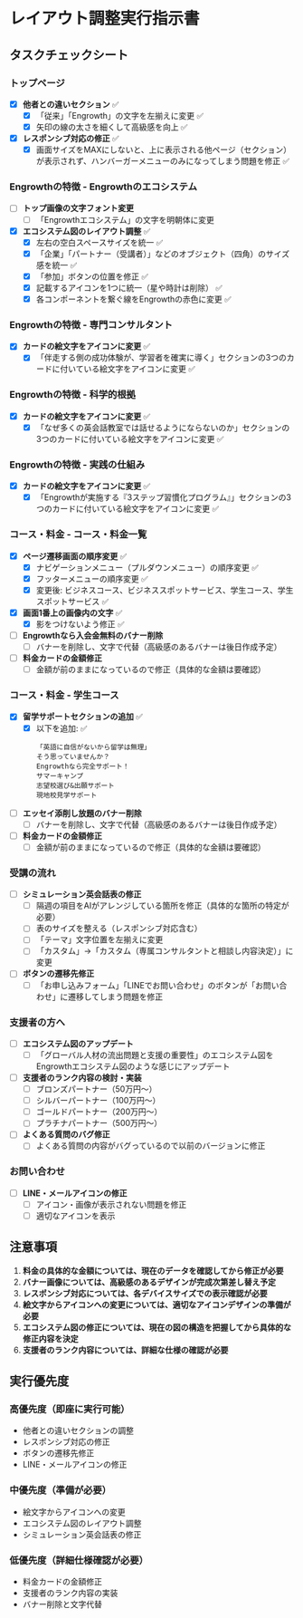 # レイアウト調整実行指示書

## タスクチェックシート

### トップページ
- [x] **他者との違いセクション** ✅
  - [x] 「従来」「Engrowth」の文字を左揃えに変更 ✅
  - [x] 矢印の線の太さを細くして高級感を向上 ✅
- [x] **レスポンシブ対応の修正** ✅
  - [x] 画面サイズをMAXにしないと、上に表示される他ページ（セクション）が表示されず、ハンバーガーメニューのみになってしまう問題を修正 ✅

### Engrowthの特徴 - Engrowthのエコシステム
- [ ] **トップ画像の文字フォント変更**
  - [ ] 「Engrowthエコシステム」の文字を明朝体に変更
- [x] **エコシステム図のレイアウト調整** ✅
  - [x] 左右の空白スペースサイズを統一 ✅
  - [x] 「企業」「パートナー（受講者）」などのオブジェクト（四角）のサイズ感を統一 ✅
  - [x] 「参加」ボタンの位置を修正 ✅
  - [x] 記載するアイコンを1つに統一（星や時計は削除） ✅
  - [x] 各コンポーネントを繋ぐ線をEngrowthの赤色に変更 ✅

### Engrowthの特徴 - 専門コンサルタント
- [x] **カードの絵文字をアイコンに変更** ✅
  - [x] 「伴走する側の成功体験が、学習者を確実に導く」セクションの3つのカードに付いている絵文字をアイコンに変更 ✅

### Engrowthの特徴 - 科学的根拠
- [x] **カードの絵文字をアイコンに変更** ✅
  - [x] 「なぜ多くの英会話教室では話せるようにならないのか」セクションの3つのカードに付いている絵文字をアイコンに変更 ✅

### Engrowthの特徴 - 実践の仕組み
- [x] **カードの絵文字をアイコンに変更** ✅
  - [x] 「Engrowthが実施する『3ステップ習慣化プログラム』」セクションの3つのカードに付いている絵文字をアイコンに変更 ✅

### コース・料金 - コース・料金一覧
- [x] **ページ遷移画面の順序変更** ✅
  - [x] ナビゲーションメニュー（プルダウンメニュー）の順序変更 ✅
  - [x] フッターメニューの順序変更 ✅
  - [x] 変更後: ビジネスコース、ビジネススポットサービス、学生コース、学生スポットサービス ✅
- [x] **画面1番上の画像内の文字** ✅
  - [x] 影をつけないよう修正 ✅
- [ ] **Engrowthなら入会金無料のバナー削除**
  - [ ] バナーを削除し、文字で代替（高級感のあるバナーは後日作成予定）
- [ ] **料金カードの金額修正**
  - [ ] 金額が前のままになっているので修正（具体的な金額は要確認）

### コース・料金 - 学生コース
- [x] **留学サポートセクションの追加** ✅
  - [x] 以下を追加: ✅
    ```
    「英語に自信がないから留学は無理」
    そう思っていませんか？
    Engrowthなら完全サポート！
    サマーキャンプ
    志望校選び&出願サポート
    現地校見学サポート
    ```
- [ ] **エッセイ添削し放題のバナー削除**
  - [ ] バナーを削除し、文字で代替（高級感のあるバナーは後日作成予定）
- [ ] **料金カードの金額修正**
  - [ ] 金額が前のままになっているので修正（具体的な金額は要確認）

### 受講の流れ
- [ ] **シミュレーション英会話表の修正**
  - [ ] 隔週の項目をAIがアレンジしている箇所を修正（具体的な箇所の特定が必要）
  - [ ] 表のサイズを整える（レスポンシブ対応含む）
  - [ ] 「テーマ」文字位置を左揃えに変更
  - [ ] 「カスタム」→「カスタム（専属コンサルタントと相談し内容決定）」に変更
- [ ] **ボタンの遷移先修正**
  - [ ] 「お申し込みフォーム」「LINEでお問い合わせ」のボタンが「お問い合わせ」に遷移してしまう問題を修正

### 支援者の方へ
- [ ] **エコシステム図のアップデート**
  - [ ] 「グローバル人材の流出問題と支援の重要性」のエコシステム図をEngrowthエコシステム図のような感じにアップデート
- [ ] **支援者のランク内容の検討・実装**
  - [ ] ブロンズパートナー（50万円〜）
  - [ ] シルバーパートナー（100万円〜）
  - [ ] ゴールドパートナー（200万円〜）
  - [ ] プラチナパートナー（500万円〜）
- [ ] **よくある質問のバグ修正**
  - [ ] よくある質問の内容がバグっているので以前のバージョンに修正

### お問い合わせ
- [ ] **LINE・メールアイコンの修正**
  - [ ] アイコン・画像が表示されない問題を修正
  - [ ] 適切なアイコンを表示

## 注意事項

1. **料金の具体的な金額については、現在のデータを確認してから修正が必要**
2. **バナー画像については、高級感のあるデザインが完成次第差し替え予定**
3. **レスポンシブ対応については、各デバイスサイズでの表示確認が必要**
4. **絵文字からアイコンへの変更については、適切なアイコンデザインの準備が必要**
5. **エコシステム図の修正については、現在の図の構造を把握してから具体的な修正内容を決定**
6. **支援者のランク内容については、詳細な仕様の確認が必要**

## 実行優先度

### 高優先度（即座に実行可能）
- 他者との違いセクションの調整
- レスポンシブ対応の修正
- ボタンの遷移先修正
- LINE・メールアイコンの修正

### 中優先度（準備が必要）
- 絵文字からアイコンへの変更
- エコシステム図のレイアウト調整
- シミュレーション英会話表の修正

### 低優先度（詳細仕様確認が必要）
- 料金カードの金額修正
- 支援者のランク内容の実装
- バナー削除と文字代替

